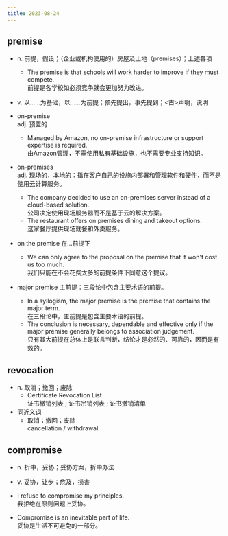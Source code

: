 ```yaml
---
title: 2023-08-24
---
```


## premise
* n. 前提，假设；（企业或机构使用的）房屋及土地（premises）；上述各项
  * The premise is that schools will work harder to improve if they must compete.  
    前提是各学校如必须竞争就会更加努力改进。
* v. 以……为基础，以……为前提；预先提出，事先提到；<古>声明，说明

* on-premise  
  adj. 预置的
    * Managed by Amazon, no on-premise infrastructure or support expertise is required.  
    由Amazon管理，不需使用私有基础设施，也不需要专业支持知识。
* on-premises  
  adj. 现场的，本地的：指在客户自己的设施内部署和管理软件和硬件，而不是使用云计算服务。
  * The company decided to use an on-premises server instead of a cloud-based solution.  
    公司决定使用现场服务器而不是基于云的解决方案。
  * The restaurant offers on premises dining and takeout options.  
    这家餐厅提供现场就餐和外卖服务。
* on the premise 在…前提下
    * We can only agree to the proposal on the premise that it won't cost us too much.  
    我们只能在不会花费太多的前提条件下同意这个提议。
* major premise  主前提：三段论中包含主要术语的前提。
  * In a syllogism, the major premise is the premise that contains the major term.  
    在三段论中，主前提是包含主要术语的前提。
  * The conclusion is necessary, dependable and effective only if the major premise generally belongs to association judgement.  
    只有其大前提在总体上是联言判断，结论才是必然的、可靠的，因而是有效的。

## revocation

* n. 取消；撤回；废除
  * Certificate Revocation List  
    证书撤销列表 ; 证书吊销列表 ; 证书撤销清单
* 同近义词
  * 取消；撤回；废除  
    cancellation  /  withdrawal

## compromise

* n. 折中，妥协；妥协方案，折中办法
* v. 妥协，让步；危及，损害

* I refuse to compromise my principles.  
  我拒绝在原则问题上妥协。
* Compromise is an inevitable part of life.  
  妥协是生活不可避免的一部分。